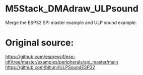 # M5Stack_DMAdraw_ULPsound
Merge the ESP32 SPI master example and ULP sound example.

# Original source:  
https://github.com/espressif/esp-idf/tree/master/examples/peripherals/spi_master/main   
https://github.com/bitluni/ULPSoundESP32  

